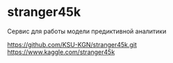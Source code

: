 # stranger45k
Сервис для работы модели предиктивной аналитики

https://github.com/KSU-KGN/stranger45k.git <br>
https://www.kaggle.com/stranger45k

